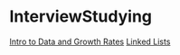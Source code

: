 # InterviewStudying
[Intro to Data and Growth Rates](DataStructuresAndGrowth.md)
[Linked Lists](/Lists/LinkedLists.md)